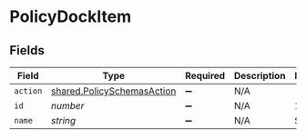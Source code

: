 # PolicyDockItem


## Fields

| Field                                                                    | Type                                                                     | Required                                                                 | Description                                                              | Example                                                                  |
| ------------------------------------------------------------------------ | ------------------------------------------------------------------------ | ------------------------------------------------------------------------ | ------------------------------------------------------------------------ | ------------------------------------------------------------------------ |
| `action`                                                                 | [shared.PolicySchemasAction](../../models/shared/policyschemasaction.md) | :heavy_minus_sign:                                                       | N/A                                                                      |                                                                          |
| `id`                                                                     | *number*                                                                 | :heavy_minus_sign:                                                       | N/A                                                                      | 1                                                                        |
| `name`                                                                   | *string*                                                                 | :heavy_minus_sign:                                                       | N/A                                                                      | Safari                                                                   |